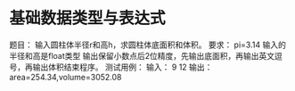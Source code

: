 # 基础数据类型与表达式

题目：
输入圆柱体半径r和高h，求圆柱体底面积和体积。
要求：
pi=3.14
输入的半径和高是float类型
输出保留小数点后2位精度，先输出底面积，再输出英文逗号，再输出体积结束程序。
测试用例：
输入：
9 12
输出：
area=254.34,volume=3052.08
